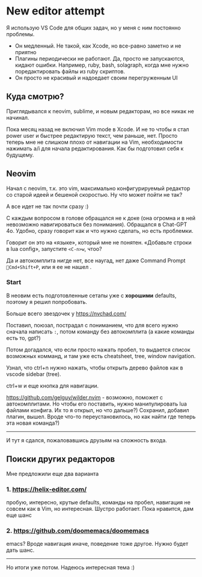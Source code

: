 # New editor attempt

Я использую VS Code для общих задач, но у меня с ним постоянно проблемы.

- Он медленный. Не такой, как Xcode, но все-равно заметно и не приятно
- Плагины периодически не работают. Да, просто не запускаются, кидают ошибки. Например, ruby, bash, solagraph, когда мне нужно поредактировать файлы из ruby скриптов.
- Он просто не красивый и надоедает своим перегруженным UI

## Куда смотрю?

Приглядывался к neovim, sublime, и новым редакторам, но все никак не начинал.

Пока месяц назад не включил Vim mode в Xcode.
И не то чтобы я стал power user и быстрее редактирую текст, чем раньше, нет. Просто теперь мне не слишком плохо от навигации на Vim, необходимости нажимать a/i для начала редактирования. Как бы подготовил себя к будущему.

## Neovim

Начал с neovim, т.к. это vim, максимально конфигурируемый редактор со старой идеей и бешеной скоростью. Ну что может пойти не так?

А все идет не так почти сразу :)

С каждым вопросом в голове обращался не к доке (она огромна и в ней невозможно навигироваться без понимания). Обращался в Chat-GPT 4o. Удобно, сразу говорит как и что нужно сделать, но есть проблемки.

Говорит он это на «языке», который мне не понятен. «Добавьте строки в lua config», запустите `<C-n>w`, чтоо?

Да и автокомплита нигде нет, все наугад, нет даже Command Prompt `Cmd+Shift+P`, или я ее не нашел .

### Start
В неовим есть подготовленные сетапы уже с __хорошими__ defaults, поэтому я решил попробовать.

Больше всего звездочек у https://nvchad.com/

Поставил, поюзал, пострадал с пониманием, что для всего нужно сначала написать `:`, потом команду без автокомплита (а какие команды есть то, gpt?)

Потом догадался, что если просто нажать пробел, то выдается список возможных комманд, и там уже есть cheatsheet, tree, window navigation.

Узнал, что ctrl+n нужно нажать, чтобы открыть дерево файлов как в vscode sidebar (tree).

ctrl+w и еще кнопка для навигации.

https://github.com/gelguy/wilder.nvim - возможно, поможет с автокомплитами. Но чтобы его поставить, нужно манипулировать lua файлами конфига. Их то я открыл, но что дальше?) Сохранил, добавил плагин, вышел. Вроде что-то переустановилось, но как найти где теперь эта новая команда?)

---

И тут я сдался, пожаловавшись друзьям на сложность входа.

## Поиски других редакторов

Мне предложили еще два варианта

### 1. https://helix-editor.com/

пробую, интересно, крутые defaults, команды на пробел, навигация не совсем как в Vim, но интересная. Шустро работает. Пока нравится, дам еще шанс

### 2. https://github.com/doomemacs/doomemacs

emacs? Вроде навигация иначе, поведение тоже другое. Нужно будет дать шанс.

---

Но итоги уже потом. Надеюсь интересная тема :)